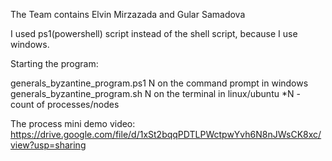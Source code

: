 The Team contains Elvin Mirzazada and Gular Samadova

I used ps1(powershell) script instead of the shell script, because I use windows.

Starting the program:

generals_byzantine_program.ps1 N on the command prompt in windows
generals_byzantine_program.sh N on the terminal in linux/ubuntu
*N - count of processes/nodes

The process mini demo video: https://drive.google.com/file/d/1xSt2bqqPDTLPWctpwYvh6N8nJWsCK8xc/view?usp=sharing
